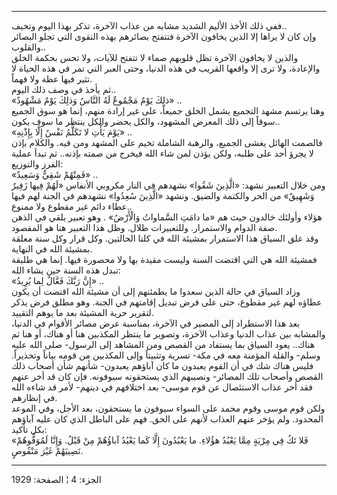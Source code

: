 ------------------------------------------------------------------------

ففي ذلك الأخذ الأليم الشديد مشابه من عذاب الآخرة، تذكر بهذا اليوم
وتخيف..  
وإن كان لا يراها إلا الذين يخافون الآخرة فتتفتح بصائرهم بهذه التقوى التي
تجلو البصائر والقلوب..  
والذين لا يخافون الآخرة تظل قلوبهم صماء لا تتفتح للآيات، ولا تحس بحكمة
الخلق والإعادة، ولا ترى إلا واقعها القريب في هذه الدنيا، وحتى العبر التي
تمر في هذه الحياة لا تثير فيها عظة ولا فهماً.  
ثم يأخذ في وصف ذلك اليوم..  
«ذلِكَ يَوْمٌ مَجْمُوعٌ لَهُ النَّاسُ وَذلِكَ يَوْمٌ مَشْهُودٌ» ..  
وهنا يرتسم مشهد التجميع يشمل الخلق جميعاً، على غير إرادة منهم، إنما هو
سوق الجميع سوقاً إلى ذلك المعرض المشهود، والكل يحضر والكل ينتظر ما سوف
يكون..  
«يَوْمَ يَأْتِ لا تَكَلَّمُ نَفْسٌ إِلَّا بِإِذْنِهِ» ..  
فالصمت الهائل يغشى الجميع، والرهبة الشاملة تخيم على المشهد ومن فيه.
والكلام بإذن لا يجرؤ أحد على طلبه، ولكن يؤذن لمن شاء الله فيخرج من صمته
بإذنه.. ثم تبدأ عملية الفرز والتوزيع:  
«فَمِنْهُمْ شَقِيٌّ وَسَعِيدٌ» ..  
ومن خلال التعبير نشهد: «الَّذِينَ شَقُوا» نشهدهم في النار مكروبي الأنفاس «لَهُمْ
فِيها زَفِيرٌ وَشَهِيقٌ» من الحر والكتمة والضيق. ونشهد «الَّذِينَ سُعِدُوا» نشهدهم في
الجنة لهم فيها عطاء دائم غير مقطوع ولا ممنوع..  
هؤلاء وأولئك خالدون حيث هم «ما دامَتِ السَّماواتُ وَالْأَرْضُ» . وهو تعبير يلقي في
الذهن صفة الدوام والاستمرار. وللتعبيرات ظلال. وظل هذا التعبير هنا هو
المقصود.  
وقد علق السياق هذا الاستمرار بمشيئة الله في كلتا الحالتين. وكل قرار وكل
سنة معلقة بمشيئة الله في النهاية.  
فمشيئة الله هي التي اقتضت السنة وليست مقيدة بها ولا محصورة فيها. إنما هي
طليقة تبدل هذه السنة حين يشاء الله:  
«إِنَّ رَبَّكَ فَعَّالٌ لِما يُرِيدُ» ..  
وزاد السياق في حالة الذين سعدوا ما يطمئنهم إلى أن مشيئة الله اقتضت أن
يكون عطاؤه لهم غير مقطوع، حتى على فرض تبديل إقامتهم في الجنة. وهو مطلق
فرض يذكر لتقرير حرية المشيئة بعد ما يوهم التقييد.  
بعد هذا الاستطراد إلى المصير في الآخرة، بمناسبة عرض مصائر الأقوام في
الدنيا، والمشابه بين عذاب الدنيا وعذاب الآخرة، وتصوير ما ينتظر المكذبين
هنا أو هناك، أو هنا ثم هناك.. يعود السياق بما يستفاد من القصص ومن
المشاهد إلى الرسول- صلى الله عليه وسلم- والقلة المؤمنة معه في مكة- تسرية
وتثبيتاً وإلى المكذبين من قومه بياناً وتحذيراً. فليس هناك شك في أن القوم
يعبدون ما كان آباؤهم يعبدون- شأنهم شأن أصحاب ذلك القصص وأصحاب تلك
المصائر- ونصيبهم الذي يستحقونه سيوفونه. فإن كان قد أخر عنهم فقد أخر عذاب
الاستئصال عن قوم موسى- بعد اختلافهم في دينهم- لأمر قد شاءه الله في
إنظارهم.  
ولكن قوم موسى وقوم محمد على السواء سيوفون ما يستحقون، بعد الأجل، وفي
الموعد المحدود. ولم يؤخر عنهم العذاب لأنهم على الحق. فهم على الباطل الذي
كان عليه آباؤهم بكل تأكيد:  
«فَلا تَكُ فِي مِرْيَةٍ مِمَّا يَعْبُدُ هؤُلاءِ. ما يَعْبُدُونَ إِلَّا كَما يَعْبُدُ آباؤُهُمْ مِنْ قَبْلُ.
وَإِنَّا لَمُوَفُّوهُمْ نَصِيبَهُمْ غَيْرَ مَنْقُوصٍ.

------------------------------------------------------------------------

الجزء: 4 ¦ الصفحة: 1929
